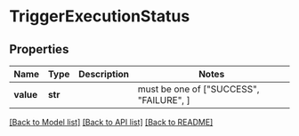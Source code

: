 # TriggerExecutionStatus


## Properties
Name | Type | Description | Notes
------------ | ------------- | ------------- | -------------
**value** | **str** |  |  must be one of ["SUCCESS", "FAILURE", ]

[[Back to Model list]](../README.md#documentation-for-models) [[Back to API list]](../README.md#documentation-for-api-endpoints) [[Back to README]](../README.md)



